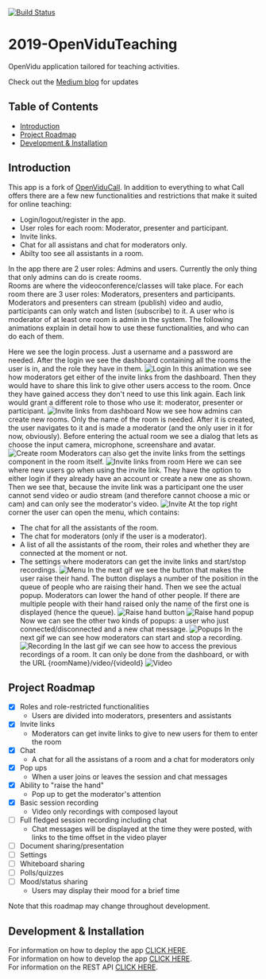 [![Build Status](https://travis-ci.org/codeurjc-students/2019-OpenViduTeaching.svg?branch=master)](https://travis-ci.org/codeurjc-students/2019-OpenViduTeaching)

# 2019-OpenViduTeaching #
OpenVidu application tailored for teaching activities.

Check out the [Medium blog](https://medium.com/@diego.mzmn) for updates

## Table of Contents ##

- [Introduction](#introduction) 
- [Project Roadmap](#project-roadmap)
- [Development & Installation](#development-&-installation)

## Introduction ##

This app is a fork of [OpenViduCall](https://github.com/OpenVidu/openvidu-call). In addition to everything to what Call offers there are a few new functionalities and restrictions that make it suited for online teaching:
  * Login/logout/register in the app.
  * User roles for each room: Moderator, presenter and participant.
  * Invite links.
  * Chat for all assistans and chat for moderators only.
  * Abilty too see all assistants in a room.

In the app there are 2 user roles: Admins and users. Currently the only thing that only admins can do is create rooms.\
Rooms are where the videoconference/classes will take place. For each room there are 3 user roles: Moderators, presenters and participants. Moderators and presenters can stream (publish) video and audio, participants can only watch and listen (subscribe) to it. A user who is moderator of at least one room is admin in the system. The following animations explain in detail how to use these functionalities, and who can do each of them.

Here we see the login process. Just a username and a password are needed. After the login we see the dashboard containing all the rooms the user is in, and the role they have in them.
![Login](/documentation/images/login.gif)
In this animation we see how moderators get either of the invite links from the dashboard. Then they would have to share this link to give other users access to the room. Once they have gained access they don't need to use this link again. Each link would grant a different role to those who use it: moderator, presenter or participant.
![Invite links from dashboard](/documentation/images/inviteDashboard.gif)
Now we see how admins can create new rooms. Only the name of the room is needed. After it is created, the user navigates to it and is made a moderator (and the only user in it for now, obviously). Before entering the actual room we see a dialog that lets as choose the input camera, microphone, screenshare and avatar.
![Create room](/documentation/images/createRoom.gif)
Moderators can also get the invite links from the settings component in the room itself.
![Invite links from room](/documentation/images/inviteRoom.gif)
Here we can see where new users go when using the invite link. They have the option to either login if they already have an account or create a new one as shown. Then we see that, because the invite link was a participant one the user cannot send video or audio stream (and therefore cannot choose a mic or cam) and can only see the moderator's video.
![Invite](/documentation/images/invite.gif)
At the top right corner the user can open the menu, which contains:
  * The chat for all the assistants of the room.
  * The chat for moderators (only if the user is a moderator).
  * A list of all the assistants of the room, their roles and whether they are connected at the moment or not.
  * The settings where moderators can get the invite links and start/stop recordings. 
![Menu](/documentation/images/menu.gif)
In the next gif we see the button that makes the user raise their hand. The button displays a number of the position in the queue of people who are raising their hand. Then we see the actual popup. Moderators can lower the hand of other people. If there are multiple people with their hand raised only the name of the first one is displayed (hence the queue).
![Raise hand button](/documentation/images/raiseHand.gif)
![Raise hand popup](/documentation/images/raiseHandPopup.gif)
Now we can see the other two kinds of popups: a user who just connected/disconnected and a new chat message.
![Popups](/documentation/images/popups.gif)
In the next gif we can see how moderators can start and stop a recording.
![Recording](/documentation/images/recording.gif)
In the last gif we can see how to access the previous recordings of a room. It can only be done from the dashboard, or with the URL {roomName}/video/{videoId}
![Video](/documentation/images/video.gif)


## Project Roadmap ##
- [X] Roles and role-restricted functionalities
	* Users are divided into moderators, presenters and assistants
- [X] Invite links
  * Moderators can get invite links to give to new users for them to enter the room
- [X] Chat
	* A chat for all the assistans of a room and a chat for moderators only
- [X] Pop ups
	* When a user joins or leaves the session and chat messages
- [X] Ability to "raise the hand"
	* Pop up to get the moderator's attention
- [X] Basic session recording
	* Video only recordings with composed layout
- [ ] Full fledged session recording including chat
	* Chat messages will be displayed at the time they were posted, with links to the time offset in the video player
- [ ] Document sharing/presentation
- [ ] Settings
- [ ] Whiteboard sharing 
- [ ] Polls/quizzes
- [ ] Mood/status sharing
	* Users may display their mood for a brief time

Note that this roadmap may change throughout development.

## Development & Installation ##

For information on how to deploy the app [CLICK HERE](/documentation/deploy.md).\
For information on how to develop the app [CLICK HERE](/documentation/development.md).\
For information on the REST API [CLICK HERE](/documentation/api.md).
